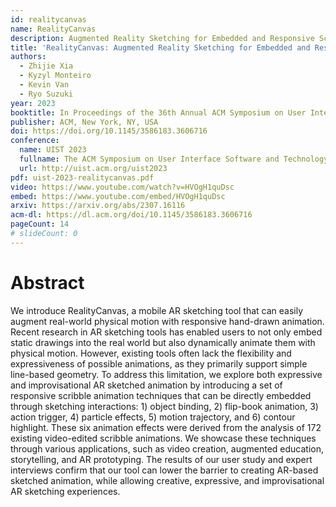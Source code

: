 ```yaml
---
id: realitycanvas
name: RealityCanvas
description: Augmented Reality Sketching for Embedded and Responsive Scribble Animation Effects
title: 'RealityCanvas: Augmented Reality Sketching for Embedded and Responsive Scribble Animation Effects'
authors:
  - Zhijie Xia
  - Kyzyl Monteiro
  - Kevin Van
  - Ryo Suzuki
year: 2023
booktitle: In Proceedings of the 36th Annual ACM Symposium on User Interface Software and Technology (UIST '23)
publisher: ACM, New York, NY, USA
doi: https://doi.org/10.1145/3586183.3606716
conference:
  name: UIST 2023
  fullname: The ACM Symposium on User Interface Software and Technology (UIST 2023)
  url: http://uist.acm.org/uist2023
pdf: uist-2023-realitycanvas.pdf
video: https://www.youtube.com/watch?v=HVOgH1quDsc
embed: https://www.youtube.com/embed/HVOgH1quDsc
arxiv: https://arxiv.org/abs/2307.16116
acm-dl: https://dl.acm.org/doi/10.1145/3586183.3606716
pageCount: 14
# slideCount: 0
---
```


# Abstract

We introduce RealityCanvas, a mobile AR sketching tool that can easily augment real-world physical motion with responsive hand-drawn animation. Recent research in AR sketching tools has enabled users to not only embed static drawings into the real world but also dynamically animate them with physical motion. However, existing tools often lack the flexibility and expressiveness of possible animations, as they primarily support simple line-based geometry. To address this limitation, we explore both expressive and improvisational AR sketched animation by introducing a set of responsive scribble animation techniques that can be directly embedded through sketching interactions: 1) object binding, 2) flip-book animation, 3) action trigger, 4) particle effects, 5) motion trajectory, and 6) contour highlight. These six animation effects were derived from the analysis of 172 existing video-edited scribble animations. We showcase these techniques through various applications, such as video creation, augmented education, storytelling, and AR prototyping. The results of our user study and expert interviews confirm that our tool can lower the barrier to creating AR-based sketched animation, while allowing creative, expressive, and improvisational AR sketching experiences.

